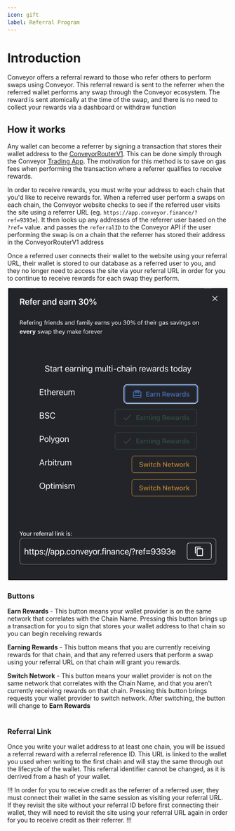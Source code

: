 ```yaml
---
icon: gift
label: Referral Program
---
```


# Introduction

Conveyor offers a referral reward to those who refer others to perform swaps using Conveyor. This referral reward is sent to the referrer when the referred wallet performs any swap through the Conveyor ecosystem. The reward is sent atomically at the time of the swap, and there is no need to collect your rewards via a dashboard or withdraw function

## How it works

Any wallet can become a referrer by signing a transaction that stores their wallet address to the [ConveyorRouterV1](/smartcontracts/). This can be done simply through the Conveyor [Trading App](https://app.conveyor.finance). The motivation for this method is to save on gas fees when performing the transaction where a referrer qualifies to receive rewards.

In order to receive rewards, you must write your address to each chain that you'd like to receive rewards for. When a referred user perform a swaps on each chain, the Conveyor website checks to see if the referred user visits the site using a referrer URL (eg. `https://app.conveyor.finance/?ref=9393e`). It then looks up any addresses of the referrer user based on the `?ref=` value. and passes the `referralID` to the Conveyor API if the user performing the swap is on a chain that the referrer has stored their address in the ConveyorRouterV1 address

Once a referred user connects their wallet to the website using your referral URL, their wallet is stored to our database as a referred user to you, and they no longer need to access the site via your referral URL in order for you to continue to receive rewards for each swap they perform.

<center>
<img src="/assets/png/ReferralModal.png" width="500" />
</center>

### Buttons

**Earn Rewards** - This button means your wallet provider is on the same network that correlates with the Chain Name. Pressing this button brings up a transaction for you to sign that stores your wallet address to that chain so you can begin receiving rewards

**Earning Rewards** - This button means that you are currently receiving rewards for that chain, and that any referred users that perform a swap using your referral URL on that chain will grant you rewards.

**Switch Network** - This button means your wallet provider is not on the same network that correlates with the Chain Name, and that you aren't currently receiving rewards on that chain. Pressing this button brings requests your wallet provider to switch network. After switching, the button will change to **Earn Rewards**
<br/>
<br/>

### Referral Link

Once you write your wallet address to at least one chain, you will be issued a referral reward with a referral reference ID. This URL is linked to the wallet you used when writing to the first chain and will stay the same through out the lifecycle of the wallet. This referral identifier cannot be changed, as it is derrived from a hash of your wallet.

!!!
In order for you to receive credit as the referrer of a referred user, they must connect their wallet in the same session as visiting your referral URL. If they revisit the site without your referral ID before first connecting their wallet, they will need to revisit the site using your referral URL again in order for you to receive credit as their referrer.
!!!
